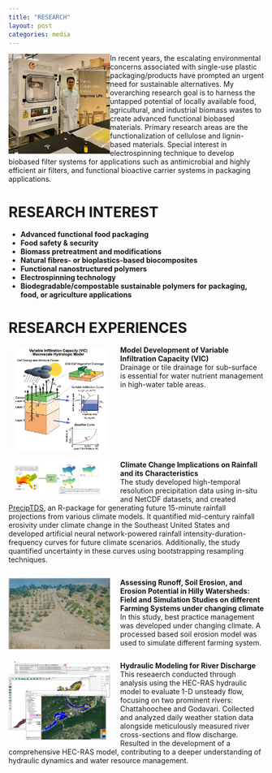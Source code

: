 ```yaml
---
title: "RESEARCH"
layout: post
categories: media
---
```

<img align="left" width="200" src="/File/Nanospider.jpg">
In recent years, the escalating environmental concerns associated with single-use plastic packaging/products have prompted an urgent need for sustainable alternatives. My overarching research goal is to harness the untapped potential of locally available food, agricultural, and industrial biomass wastes to create advanced functional biobased materials. Primary research areas are the functionalization of cellulose and lignin-based materials. Special interest in electrospinning technique to develop biobased filter systems for applications such as antimicrobial and highly efficient air filters, and functional bioactive carrier systems in packaging applications. 

# RESEARCH INTEREST 

- **Advanced functional food packaging**
- **Food safety & security**
- **Biomass pretreatment and modifications**
- **Natural fibres- or bioplastics-based biocomposites**
- **Functional nanostructured polymers**
- **Electrospinning technology**
- **Biodegradable/compostable sustainable polymers for packaging, food, or agriculture applications**



# RESEARCH EXPERIENCES
<div>
    <img align="left" width="200" src="/File/VIC.PNG" style="margin-right: 20px;">    
    <p><strong>Model Development of Variable Infiltration Capacity (VIC)</strong><br>
    Drainage or tile drainage for sub-surface is essential for water nutrient management in high-water table areas.</p>
</div>

<div style="clear:both;"></div>

<div>
   <img align="left" width="200" src="/File/PhD.jpg" style="margin-right: 20px;">    
    <p><strong>Climate Change Implications on Rainfall and its Characteristics</strong><br>
    The study developed high-temporal resolution precipitation data using in-situ and NetCDF datasets, and created <a href="https://github.com/bijoychandraAU/PrecipTDS">PrecipTDS</a>, an R-package for generating future 15-minute rainfall projections from various climate models. It quantified mid-century rainfall erosivity under climate change in the Southeast United States and developed artificial neural network-powered rainfall intensity-duration-frequency curves for future climate scenarios. Additionally, the study quantified uncertainty in these curves using bootstrapping resampling techniques.</p>
</div>


<div style="clear:both;"></div>

<div>
   <img align="left" width="200" src="/File/3.ICAR.jpg" style="margin-right: 20px;">    
    <p><strong>Assessing Runoff, Soil Erosion, and Erosion Potential in Hilly Watersheds: Field and Simulation Studies on different Farming Systems under changing climate</strong><br>
    In this study, best practice management was developed under changing climate. A processed based soil erosion model was used to simulate different farming system. </p>
</div>

<div style="clear:both;"></div>

<div>
   <img align="left" width="200" src="/File/5.MTech.png" style="margin-right: 20px;">    
    <p><strong> Hydraulic Modeling for River Discharge</strong><br>
    This reseaerch conducted through analysis using the HEC-RAS hydraulic model to evaluate 1-D unsteady flow, focusing on two prominent rivers: Chattahoochee and Godavari. Collected and analyzed daily weather station data alongside meticulously measured river cross-sections and flow discharge. Resulted in the development of a comprehensive HEC-RAS model, contributing to a deeper understanding of hydraulic dynamics and water resource management. </p>
</div>
